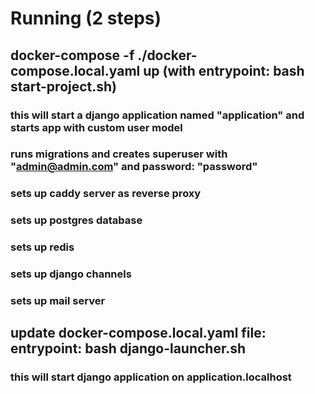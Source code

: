 # Running (2 steps)
## docker-compose -f ./docker-compose.local.yaml up (with entrypoint: bash start-project.sh)
### this will start a django application named "application" and starts app with custom user model 
### runs migrations and creates superuser with "admin@admin.com" and password: "password" 
### sets up caddy server as reverse proxy 
### sets up postgres database 
### sets up redis 
### sets up django channels
### sets up mail server

## update docker-compose.local.yaml file: entrypoint: bash django-launcher.sh
### this will start django application on application.localhost 